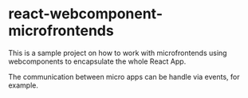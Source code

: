 # react-webcomponent-microfrontends

This is a sample project on how to work with microfrontends using webcomponents to encapsulate the whole React App.

The communication between micro apps can be handle via events, for example.

